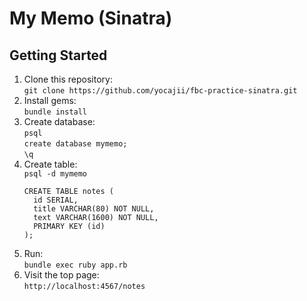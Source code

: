# My Memo (Sinatra)

## Getting Started

1. Clone this repository:  
  `git clone https://github.com/yocajii/fbc-practice-sinatra.git`
2. Install gems:  
  `bundle install`
3. Create database:  
   `psql`  
   `create database mymemo;`  
   `\q`
4. Create table:  
   `psql -d mymemo`
   ```
   CREATE TABLE notes (
     id SERIAL,
     title VARCHAR(80) NOT NULL,
     text VARCHAR(1600) NOT NULL,
     PRIMARY KEY (id)
   );
   ```
5. Run:  
  `bundle exec ruby app.rb`
6. Visit the top page:  
   `http://localhost:4567/notes`
